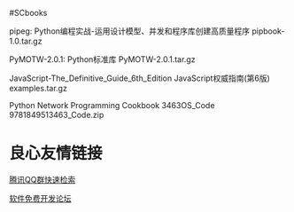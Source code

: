 #SCbooks

pipeg:
	Python编程实战-运用设计模型、并发和程序库创建高质量程序
	pipbook-1.0.tar.gz

PyMOTW-2.0.1:
	Python标准库
	PyMOTW-2.0.1.tar.gz

JavaScript-The_Definitive_Guide_6th_Edition
	JavaScript权威指南(第6版)
	examples.tar.gz

Python Network Programming Cookbook
	3463OS_Code
	9781849513463_Code.zip


 # 良心友情链接

[腾讯QQ群快速检索](http://u.720life.cn/s/8cf73f7c)

[软件免费开发论坛](http://u.720life.cn/s/bbb01dc0)